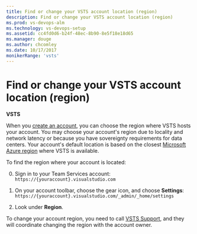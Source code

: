 ```yaml
---
title: Find or change your VSTS account location (region)
description: Find or change your VSTS account location (region)
ms.prod: vs-devops-alm
ms.technology: vs-devops-setup
ms.assetid: cc4fd0d6-b24f-48ec-8b90-8e5f18e18d65
ms.manager: douge
ms.author: chcomley
ms.date: 10/17/2017
monikerRange: 'vsts'
---
```



#	Find or change your VSTS account location (region)

**VSTS**

When you [create an account](create-account-msa-or-work-student.md), you can choose the region where VSTS hosts your
account.  You may choose your account's region due to locality and network latency or because you have sovereignty
requirements for data centers.  Your account's default location is based on the closest 
[Microsoft Azure region](https://azure.microsoft.com/en-us/regions) 
where VSTS is available.

To find the region where your account is located:

0. Sign in to your Team Services account: ```https://{youraccount}.visualstudio.com```

0. On your account toolbar, choose the gear icon, and choose **Settings**: ```https://{youraccount}.visualstudio.com/_admin/_home/settings```

0. Look under **Region**.


To change your account region, you need to call [VSTS Support](https://www.visualstudio.com/team-services/support), and 
they will coordinate changing the region with the account owner.

